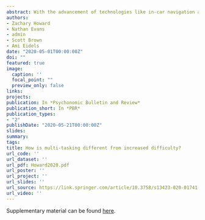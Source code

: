```yaml
---
abstract: With the advancement of technologies like in-car navigation and smartphones, concerns around how cognitive functioning is influenced by “workload” are increasingly prevalent. Research shows that spreading effort across multiple tasks can impair cognitive abilities through an overuse of resources, and that similar overload effects arise in difficult single-task paradigms. We developed a novel lab-based extension of the Detection Response Task, which measures workload, and paired it with a Multiple Object Tracking Task to manipulate cognitive load. Load was manipulated either by changing within-task difficulty or by the addition of an extra task. Using quantitative cognitive modelling we showed that these manipulations cause similar cognitive impairments through diminished processing rates, but that the introduction of a second task tends to invoke more cautious response strategies that do not occur when only difficulty changes. We conclude that more prudence should be exercised when directly comparing multi-tasking and difficulty-based workload impairments, particularly when relying on measures of central tendency.
authors:
- Zachary Howard
- Nathan Evans
- admin
- Scott Brown
- Ami Eidels
date: "2020-05-01T00:00:00Z"
doi: ""
featured: true
image:
  caption: ''
  focal_point: ""
  preview_only: false
links: 
projects:
publication: In *Psychonomic Bulletin and Review*
publication_short: In *PBR*
publication_types:
- "2"
publishDate: "2020-05-21T00:00:00Z"
slides: 
summary: 
tags:
title: How is multi-tasking different from increased difficulty?
url_code: ''
url_dataset: ''
url_pdf: Howard2020.pdf
url_poster: ''
url_project: ''
url_slides: ''
url_source: https://link.springer.com/article/10.3758/s13423-020-01741-8
url_video: ''
---
```



Supplementary material can be found [here](https://osf.io/eb5ap/).

